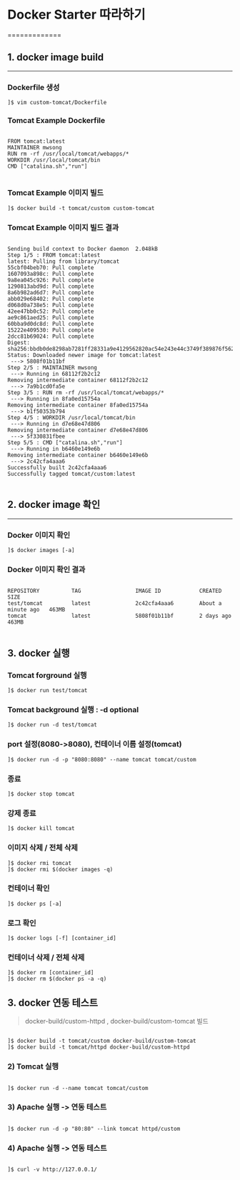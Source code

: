 # Docker Starter 따라하기
=============

## 1. docker image build
-------------

### Dockerfile 생성
<pre><code>]$ vim custom-tomcat/Dockerfile</code></pre>

### Tomcat Example Dockerfile
<pre>
<code>
FROM tomcat:latest 
MAINTAINER mwsong <mwsong@rockplace.co.kr> 
RUN rm -rf /usr/local/tomcat/webapps/* 
WORKDIR /usr/local/tomcat/bin 
CMD ["catalina.sh","run"]
</code>
</pre>

### Tomcat Example 이미지 빌드
<pre><code>]$ docker build -t tomcat/custom custom-tomcat</code></pre>

### Tomcat Example 이미지 빌드 결과
<pre>
<code>
Sending build context to Docker daemon  2.048kB
Step 1/5 : FROM tomcat:latest
latest: Pulling from library/tomcat
55cbf04beb70: Pull complete 
1607093a898c: Pull complete 
9a8ea045c926: Pull complete 
1290813abd9d: Pull complete 
8a6b982ad6d7: Pull complete 
abb029e68402: Pull complete 
d068d0a738e5: Pull complete 
42ee47bb0c52: Pull complete 
ae9c861aed25: Pull complete 
60bba9d0dc8d: Pull complete 
15222e409530: Pull complete 
2dcc81b69024: Pull complete 
Digest: sha256:bbdb0de8298ab7281ff28331a9e4129562820ac54e243e44c3749f389876f562
Status: Downloaded newer image for tomcat:latest
 ---> 5808f01b11bf
Step 2/5 : MAINTAINER mwsong <mwsong@rockplace.co.kr>
 ---> Running in 68112f2b2c12
Removing intermediate container 68112f2b2c12
 ---> 7a9b1cd0fa5e
Step 3/5 : RUN rm -rf /usr/local/tomcat/webapps/*
 ---> Running in 8fa0ed15754a
Removing intermediate container 8fa0ed15754a
 ---> b1f50353b794
Step 4/5 : WORKDIR /usr/local/tomcat/bin
 ---> Running in d7e68e47d806
Removing intermediate container d7e68e47d806
 ---> 5f330831fbee
Step 5/5 : CMD ["catalina.sh","run"]
 ---> Running in b6460e149e6b
Removing intermediate container b6460e149e6b
 ---> 2c42cfa4aaa6
Successfully built 2c42cfa4aaa6
Successfully tagged tomcat/custom:latest 
</code>
</pre>

## 2. docker image 확인
-------------
### Docker 이미지 확인
<pre><code>]$ docker images [-a]</code></pre>

### Docker 이미지 확인 결과
<pre>
<code>
REPOSITORY          TAG                 IMAGE ID            CREATED              SIZE
test/tomcat         latest              2c42cfa4aaa6        About a minute ago   463MB
tomcat              latest              5808f01b11bf        2 days ago           463MB
</code>
</pre>

## 3. docker 실행 

### Tomcat forground 실행
<pre><code>]$ docker run test/tomcat</code></pre>

### Tomcat background 실행 : -d optional
<pre><code>]$ docker run -d test/tomcat</code></pre>

### port 설정(8080->8080), 컨테이너 이름 설정(tomcat)
<pre><code>]$ docker run -d -p "8080:8080" --name tomcat tomcat/custom</code></pre>

### 종료 
<pre><code>]$ docker stop tomcat</code></pre>

### 강제 종료 
<pre><code>]$ docker kill tomcat</code></pre>
 
### 이미지 삭제  / 전체 삭제
<pre><code>]$ docker rmi tomcat
]$ docker rmi $(docker images -q)</code></pre>

### 컨테이너 확인   
<pre><code>]$ docker ps [-a]</code></pre> 

### 로그 확인 
<pre><code>]$ docker logs [-f] [container_id]</code></pre>

### 컨테이너 삭제 / 전체 삭제 
<pre><code>]$ docker rm [container_id]
]$ docker rm $(docker ps -a -q)
</code></pre>

## 3. docker 연동 테스트

> docker-build/custom-httpd , docker-build/custom-tomcat 빌드 

<pre><code>
]$ docker build -t tomcat/custom docker-build/custom-tomcat
]$ docker build -t tomcat/httpd docker-build/custom-httpd
</code></pre>

### 2) Tomcat 실행 
<pre><code>
]$ docker run -d --name tomcat tomcat/custom 
</code></pre>

### 3) Apache 실행 -> 연동 테스트 
<pre><code> 
]$ docker run -d -p "80:80" --link tomcat httpd/custom 
</code></pre>

### 4) Apache 실행 -> 연동 테스트 
<pre><code>
]$ curl -v http://127.0.0.1/
</code></pre>
